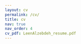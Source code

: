 ```yaml
---
layout: cv
permalink: /cv/
title: cv
nav: true
nav_order: 4
cv_pdf: LeenAlzebdeh_resume.pdf
---
```

